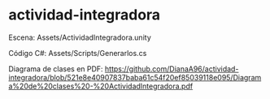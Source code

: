 ﻿# actividad-integradora

Escena: Assets/ActividadIntegradora.unity

Código C#: Assets/Scripts/Generarlos.cs

Diagrama de clases en PDF: https://github.com/DianaA96/actividad-integradora/blob/521e8e40907837baba61c54f20ef85039118e095/Diagrama%20de%20clases%20-%20ActividadIntegradora.pdf

